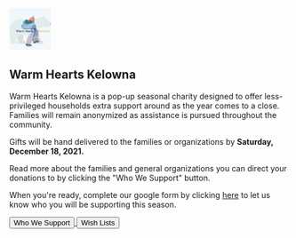 <img src="imgs/logo.png" alt="Warm Hearts Kelowna" width="75"/> 

## Warm Hearts Kelowna

Warm Hearts Kelowna is a pop-up seasonal charity designed to offer less-privileged households extra support around as the year comes to a close. Families will remain anonymized as assistance is pursued throughout the community. 

Gifts will be hand delivered to the families or organizations by **Saturday, December 18, 2021.**

Read more about the families and general organizations you can direct your donations to by clicking the "Who We Support" button. 

When you're ready, complete our google form by clicking [here](https://forms.gle/Dno15Jz4uVionoqx7) to let us know who you will be supporting this season. 

<a href="pdfs/Warm Hearts Holiday Charity.pdf" target="_blank">
<button type="button">Who We Support</button>
  
<a href="pdfs/WH Gift Card Suggestions.pdf" target="_blank">
<button type="button">Wish Lists</button>
 
